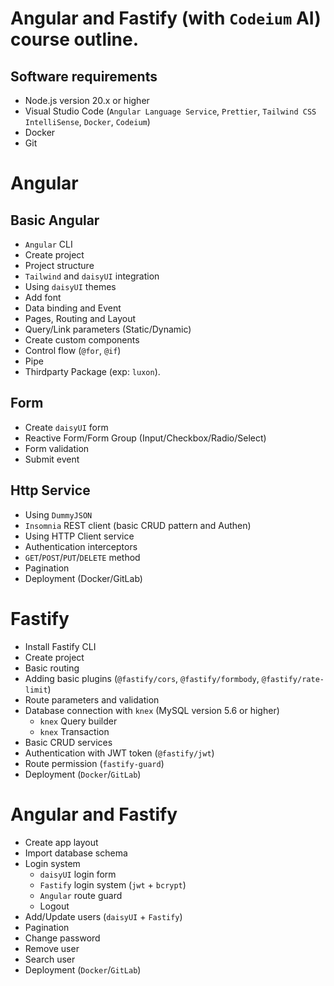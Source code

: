 # Angular and Fastify (with `Codeium` AI) course outline.

## Software requirements

-   Node.js version 20.x or higher
-   Visual Studio Code (`Angular Language Service`, `Prettier`, `Tailwind CSS IntelliSense`, `Docker`, `Codeium`)
-   Docker
-   Git

# Angular

## Basic Angular

-   `Angular` CLI
-   Create project
-   Project structure
-   `Tailwind` and `daisyUI` integration
-   Using `daisyUI` themes
-   Add font
-   Data binding and Event
-   Pages, Routing and Layout
-   Query/Link parameters (Static/Dynamic)
-   Create custom components
-   Control flow (`@for`, `@if`)
-   Pipe
-   Thirdparty Package (exp: `luxon`).

## Form

-   Create `daisyUI` form
-   Reactive Form/Form Group (Input/Checkbox/Radio/Select)
-   Form validation
-   Submit event

## Http Service

-   Using `DummyJSON`
-   `Insomnia` REST client (basic CRUD pattern and Authen)
-   Using HTTP Client service
-   Authentication interceptors
-   `GET`/`POST`/`PUT`/`DELETE` method
-   Pagination
-   Deployment (Docker/GitLab)

# Fastify

-   Install Fastify CLI
-   Create project
-   Basic routing
-   Adding basic plugins (`@fastify/cors`, `@fastify/formbody`, `@fastify/rate-limit`)
-   Route parameters and validation
-   Database connection with `knex` (MySQL version 5.6 or higher)
    -   `knex` Query builder
    -   `knex` Transaction
-   Basic CRUD services
-   Authentication with JWT token (`@fastify/jwt`)
-   Route permission (`fastify-guard`)
-   Deployment (`Docker`/`GitLab`)

# Angular and Fastify

-   Create app layout
-   Import database schema
-   Login system
    -   `daisyUI` login form
    -   `Fastify` login system (`jwt` + `bcrypt`)
    -   `Angular` route guard
    -   Logout
-   Add/Update users (`daisyUI` + `Fastify`)
-   Pagination
-   Change password
-   Remove user
-   Search user
-   Deployment (`Docker`/`GitLab`)

